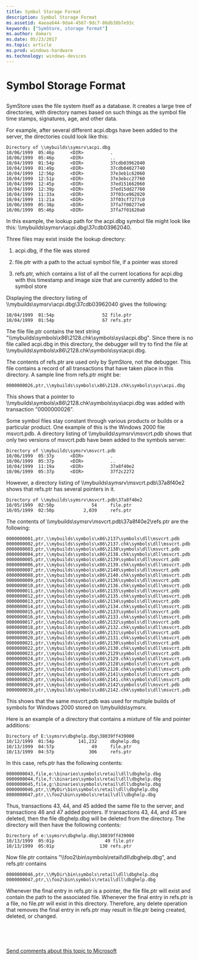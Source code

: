 ```yaml
---
title: Symbol Storage Format
description: Symbol Storage Format
ms.assetid: 4aeaa644-9da4-4567-9dc7-86db38b7e93c
keywords: ["SymStore, storage format"]
ms.author: domars
ms.date: 05/23/2017
ms.topic: article
ms.prod: windows-hardware
ms.technology: windows-devices
---
```


# Symbol Storage Format


## <span id="ddk_symbol_files_overview_dbg"></span><span id="DDK_SYMBOL_FILES_OVERVIEW_DBG"></span>


SymStore uses the file system itself as a database. It creates a large tree of directories, with directory names based on such things as the symbol file time stamps, signatures, age, and other data.

For example, after several different acpi.dbgs have been added to the server, the directories could look like this:

```
Directory of \\mybuilds\symsrv\acpi.dbg
10/06/1999  05:46p      <DIR>          .
10/06/1999  05:46p      <DIR>          ..
10/04/1999  01:54p      <DIR>          37cdb03962040
10/04/1999  01:49p      <DIR>          37cdb04027740
10/04/1999  12:56p      <DIR>          37e3eb1c62060
10/04/1999  12:51p      <DIR>          37e3ebcc27760
10/04/1999  12:45p      <DIR>          37ed151662060
10/04/1999  12:39p      <DIR>          37ed15dd27760
10/04/1999  11:33a      <DIR>          37f03ce962020
10/04/1999  11:21a      <DIR>          37f03cf7277c0
10/06/1999  05:38p      <DIR>          37fa7f00277e0
10/06/1999  05:46p      <DIR>          37fa7f01620a0
```

In this example, the lookup path for the acpi.dbg symbol file might look like this: \\\\mybuilds\\symsrv\\acpi.dbg\\37cdb03962040.

Three files may exist inside the lookup directory:

1.  acpi.dbg, if the file was stored

2.  file.ptr with a path to the actual symbol file, if a pointer was stored

3.  refs.ptr, which contains a list of all the current locations for acpi.dbg with this timestamp and image size that are currently added to the symbol store

Displaying the directory listing of \\\\mybuilds\\symsrv\\acpi.dbg\\37cdb03962040 gives the following:

```
10/04/1999  01:54p                  52 file.ptr
10/04/1999  01:54p                  67 refs.ptr
```

The file file.ptr contains the text string "\\\\mybuilds\\symbols\\x86\\2128.chk\\symbols\\sys\\acpi.dbg". Since there is no file called acpi.dbg in this directory, the debugger will try to find the file at \\\\mybuilds\\symbols\\x86\\2128.chk\\symbols\\sys\\acpi.dbg.

The contents of refs.ptr are used only by SymStore, not the debugger. This file contains a record of all transactions that have taken place in this directory. A sample line from refs.ptr might be:

```
0000000026,ptr,\\mybuilds\symbols\x86\2128.chk\symbols\sys\acpi.dbg
```

This shows that a pointer to \\\\mybuilds\\symbols\\x86\\2128.chk\\symbols\\sys\\acpi.dbg was added with transaction "0000000026".

Some symbol files stay constant through various products or builds or a particular product. One example of this is the Windows 2000 file msvcrt.pdb. A directory listing of \\\\mybuilds\\symsrv\\msvcrt.pdb shows that only two versions of msvcrt.pdb have been added to the symbols server:

```
Directory of \\mybuilds\symsrv\msvcrt.pdb
10/06/1999  05:37p      <DIR>          .
10/06/1999  05:37p      <DIR>          ..
10/04/1999  11:19a      <DIR>          37a8f40e2
10/06/1999  05:37p      <DIR>          37f2c2272
```

However, a directory listing of \\\\mybuilds\\symsrv\\msvcrt.pdb\\37a8f40e2 shows that refs.ptr has several pointers in it.

```
Directory of \\mybuilds\symsrv\msvcrt.pdb\37a8f40e2
10/05/1999  02:50p              54     file.ptr
10/05/1999  02:50p           2,039     refs.ptr
```

The contents of \\\\mybuilds\\symsrv\\msvcrt.pdb\\37a8f40e2\\refs.ptr are the following:

```
0000000001,ptr,\\mybuilds\symbols\x86\2137\symbols\dll\msvcrt.pdb
0000000002,ptr,\\mybuilds\symbols\x86\2137.chk\symbols\dll\msvcrt.pdb
0000000003,ptr,\\mybuilds\symbols\x86\2138\symbols\dll\msvcrt.pdb
0000000004,ptr,\\mybuilds\symbols\x86\2138.chk\symbols\dll\msvcrt.pdb
0000000005,ptr,\\mybuilds\symbols\x86\2139\symbols\dll\msvcrt.pdb
0000000006,ptr,\\mybuilds\symbols\x86\2139.chk\symbols\dll\msvcrt.pdb
0000000007,ptr,\\mybuilds\symbols\x86\2140\symbols\dll\msvcrt.pdb
0000000008,ptr,\\mybuilds\symbols\x86\2140.chk\symbols\dll\msvcrt.pdb
0000000009,ptr,\\mybuilds\symbols\x86\2136\symbols\dll\msvcrt.pdb
0000000010,ptr,\\mybuilds\symbols\x86\2136.chk\symbols\dll\msvcrt.pdb
0000000011,ptr,\\mybuilds\symbols\x86\2135\symbols\dll\msvcrt.pdb
0000000012,ptr,\\mybuilds\symbols\x86\2135.chk\symbols\dll\msvcrt.pdb
0000000013,ptr,\\mybuilds\symbols\x86\2134\symbols\dll\msvcrt.pdb
0000000014,ptr,\\mybuilds\symbols\x86\2134.chk\symbols\dll\msvcrt.pdb
0000000015,ptr,\\mybuilds\symbols\x86\2133\symbols\dll\msvcrt.pdb
0000000016,ptr,\\mybuilds\symbols\x86\2133.chk\symbols\dll\msvcrt.pdb
0000000017,ptr,\\mybuilds\symbols\x86\2132\symbols\dll\msvcrt.pdb
0000000018,ptr,\\mybuilds\symbols\x86\2132.chk\symbols\dll\msvcrt.pdb
0000000019,ptr,\\mybuilds\symbols\x86\2131\symbols\dll\msvcrt.pdb
0000000020,ptr,\\mybuilds\symbols\x86\2131.chk\symbols\dll\msvcrt.pdb
0000000021,ptr,\\mybuilds\symbols\x86\2130\symbols\dll\msvcrt.pdb
0000000022,ptr,\\mybuilds\symbols\x86\2130.chk\symbols\dll\msvcrt.pdb
0000000023,ptr,\\mybuilds\symbols\x86\2129\symbols\dll\msvcrt.pdb
0000000024,ptr,\\mybuilds\symbols\x86\2129.chk\symbols\dll\msvcrt.pdb
0000000025,ptr,\\mybuilds\symbols\x86\2128\symbols\dll\msvcrt.pdb
0000000026,ptr,\\mybuilds\symbols\x86\2128.chk\symbols\dll\msvcrt.pdb
0000000027,ptr,\\mybuilds\symbols\x86\2141\symbols\dll\msvcrt.pdb
0000000028,ptr,\\mybuilds\symbols\x86\2141.chk\symbols\dll\msvcrt.pdb
0000000029,ptr,\\mybuilds\symbols\x86\2142\symbols\dll\msvcrt.pdb
0000000030,ptr,\\mybuilds\symbols\x86\2142.chk\symbols\dll\msvcrt.pdb
```

This shows that the same msvcrt.pdb was used for multiple builds of symbols for Windows 2000 stored on \\\\mybuilds\\symsrv.

Here is an example of a directory that contains a mixture of file and pointer additions:

```
Directory of E:\symsrv\dbghelp.dbg\38039ff439000
10/12/1999  01:54p         141,232     dbghelp.dbg
10/13/1999  04:57p              49     file.ptr
10/13/1999  04:57p             306     refs.ptr
```

In this case, refs.ptr has the following contents:

```
0000000043,file,e:\binaries\symbols\retail\dll\dbghelp.dbg
0000000044,file,f:\binaries\symbols\retail\dll\dbghelp.dbg
0000000045,file,g:\binaries\symbols\retail\dll\dbghelp.dbg
0000000046,ptr,\\MyDir\bin\symbols\retail\dll\dbghelp.dbg
0000000047,ptr,\\foo2\bin\symbols\retail\dll\dbghelp.dbg
```

Thus, transactions 43, 44, and 45 added the same file to the server, and transactions 46 and 47 added pointers. If transactions 43, 44, and 45 are deleted, then the file dbghelp.dbg will be deleted from the directory. The directory will then have the following contents:

```
Directory of e:\symsrv\dbghelp.dbg\38039ff439000
10/13/1999  05:01p                   49 file.ptr
10/13/1999  05:01p                 130 refs.ptr
```

Now file.ptr contains "\\\\foo2\\bin\\symbols\\retail\\dll\\dbghelp.dbg", and refs.ptr contains

```
0000000046,ptr,\\MyDir\bin\symbols\retail\dll\dbghelp.dbg
0000000047,ptr,\\foo2\bin\symbols\retail\dll\dbghelp.dbg
```

Whenever the final entry in refs.ptr is a pointer, the file file.ptr will exist and contain the path to the associated file. Whenever the final entry in refs.ptr is a file, no file.ptr will exist in this directory. Therefore, any delete operation that removes the final entry in refs.ptr may result in file.ptr being created, deleted, or changed.

 

 

[Send comments about this topic to Microsoft](mailto:wsddocfb@microsoft.com?subject=Documentation%20feedback%20[debugger\debugger]:%20Symbol%20Storage%20Format%20%20RELEASE:%20%285/15/2017%29&body=%0A%0APRIVACY%20STATEMENT%0A%0AWe%20use%20your%20feedback%20to%20improve%20the%20documentation.%20We%20don't%20use%20your%20email%20address%20for%20any%20other%20purpose,%20and%20we'll%20remove%20your%20email%20address%20from%20our%20system%20after%20the%20issue%20that%20you're%20reporting%20is%20fixed.%20While%20we're%20working%20to%20fix%20this%20issue,%20we%20might%20send%20you%20an%20email%20message%20to%20ask%20for%20more%20info.%20Later,%20we%20might%20also%20send%20you%20an%20email%20message%20to%20let%20you%20know%20that%20we've%20addressed%20your%20feedback.%0A%0AFor%20more%20info%20about%20Microsoft's%20privacy%20policy,%20see%20http://privacy.microsoft.com/default.aspx. "Send comments about this topic to Microsoft")




